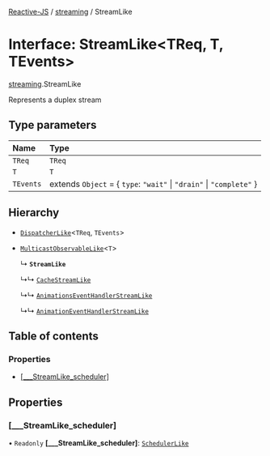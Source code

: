 [Reactive-JS](../README.md) / [streaming](../modules/streaming.md) / StreamLike

# Interface: StreamLike<TReq, T, TEvents\>

[streaming](../modules/streaming.md).StreamLike

Represents a duplex stream

## Type parameters

| Name | Type |
| :------ | :------ |
| `TReq` | `TReq` |
| `T` | `T` |
| `TEvents` | extends `Object` = { `type`: ``"wait"`` \| ``"drain"`` \| ``"complete"``  } |

## Hierarchy

- [`DispatcherLike`](util.DispatcherLike.md)<`TReq`, `TEvents`\>

- [`MulticastObservableLike`](rx.MulticastObservableLike.md)<`T`\>

  ↳ **`StreamLike`**

  ↳↳ [`CacheStreamLike`](streaming.CacheStreamLike.md)

  ↳↳ [`AnimationsEventHandlerStreamLike`](streaming.AnimationsEventHandlerStreamLike.md)

  ↳↳ [`AnimationEventHandlerStreamLike`](streaming.AnimationEventHandlerStreamLike.md)

## Table of contents

### Properties

- [[\_\_\_StreamLike\_scheduler]](streaming.StreamLike.md#[___streamlike_scheduler])

## Properties

### [\_\_\_StreamLike\_scheduler]

• `Readonly` **[\_\_\_StreamLike\_scheduler]**: [`SchedulerLike`](util.SchedulerLike.md)

